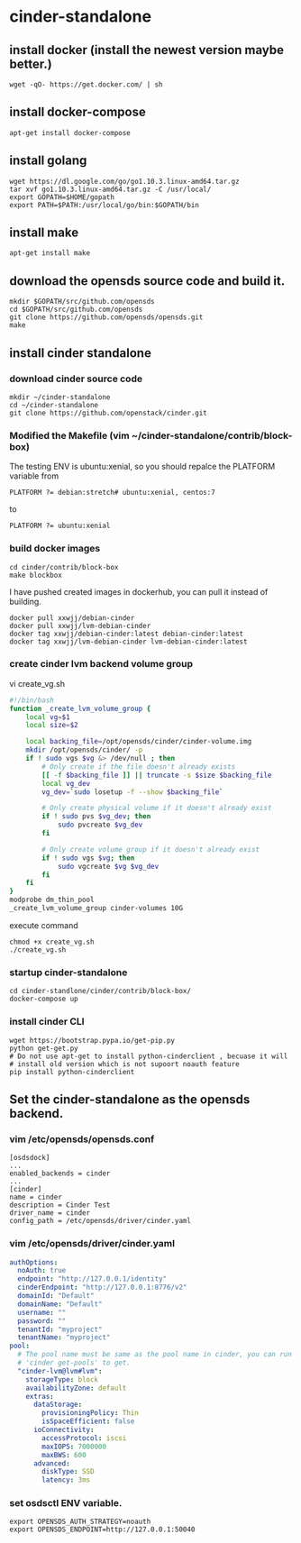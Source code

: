 # **cinder-standalone** #

## install docker (install the newest version maybe better.)
	wget -qO- https://get.docker.com/ | sh
	
## install docker-compose
	apt-get install docker-compose

## install golang
	wget https://dl.google.com/go/go1.10.3.linux-amd64.tar.gz
	tar xvf go1.10.3.linux-amd64.tar.gz -C /usr/local/
	export GOPATH=$HOME/gopath
	export PATH=$PATH:/usr/local/go/bin:$GOPATH/bin

## install make
	apt-get install make

## download the opensds source code and build it.
	mkdir $GOPATH/src/github.com/opensds
	cd $GOPATH/src/github.com/opensds
	git clone https://github.com/opensds/opensds.git
	make

## install cinder standalone
### download cinder source code

	mkdir ~/cinder-standalone
	cd ~/cinder-standalone
	git clone https://github.com/openstack/cinder.git
### Modified the Makefile (vim ~/cinder-standalone/contrib/block-box)
The testing ENV is ubuntu:xenial, so you should repalce the PLATFORM variable 
from
```	
PLATFORM ?= debian:stretch# ubuntu:xenial, centos:7
```
to
```
PLATFORM ?= ubuntu:xenial
```

### build docker images

	cd cinder/contrib/block-box
	make blockbox
	
I have pushed created images in dockerhub, you can pull it instead of building.

	docker pull xxwjj/debian-cinder
	docker pull xxwjj/lvm-debian-cinder
	docker tag xxwjj/debian-cinder:latest debian-cinder:latest
	docker tag xxwjj/lvm-debian-cinder lvm-debian-cinder:latest

### create cinder lvm backend volume group


vi  create_vg.sh 
```bash
#!/bin/bash
function _create_lvm_volume_group {
    local vg=$1
    local size=$2

    local backing_file=/opt/opensds/cinder/cinder-volume.img
	mkdir /opt/opensds/cinder/ -p
    if ! sudo vgs $vg &> /dev/null ; then
        # Only create if the file doesn't already exists
        [[ -f $backing_file ]] || truncate -s $size $backing_file
        local vg_dev
        vg_dev=`sudo losetup -f --show $backing_file`

        # Only create physical volume if it doesn't already exist
        if ! sudo pvs $vg_dev; then
            sudo pvcreate $vg_dev
        fi

        # Only create volume group if it doesn't already exist
        if ! sudo vgs $vg; then
            sudo vgcreate $vg $vg_dev
        fi
    fi
}
modprobe dm_thin_pool
_create_lvm_volume_group cinder-volumes 10G
```
execute command

	chmod +x create_vg.sh
	./create_vg.sh


### startup cinder-standalone
	cd cinder-standlone/cinder/contrib/block-box/
	docker-compose up 

### install cinder CLI
	wget https://bootstrap.pypa.io/get-pip.py
	python get-get.py
	# Do not use apt-get to install python-cinderclient , becuase it will 
	# install old version which is not supoort noauth feature
	pip install python-cinderclient


## Set the cinder-standalone as the opensds backend.
### vim /etc/opensds/opensds.conf
	[osdsdock]
	...
	enabled_backends = cinder
	...
	[cinder]
	name = cinder
	description = Cinder Test
	driver_name = cinder
	config_path = /etc/opensds/driver/cinder.yaml
### vim /etc/opensds/driver/cinder.yaml

```yaml
authOptions:
  noAuth: true
  endpoint: "http://127.0.0.1/identity"
  cinderEndpoint: "http://127.0.0.1:8776/v2"
  domainId: "Default"
  domainName: "Default"
  username: ""
  password: ""
  tenantId: "myproject"
  tenantName: "myproject"
pool:
  # The pool name must be same as the pool name in cinder, you can run command
  # 'cinder get-pools' to get.
  "cinder-lvm@lvm#lvm":
    storageType: block
    availabilityZone: default
    extras:
      dataStorage:
        provisioningPolicy: Thin
        isSpaceEfficient: false
      ioConnectivity:
        accessProtocol: iscsi
        maxIOPS: 7000000
        maxBWS: 600
      advanced:
        diskType: SSD
        latency: 3ms
```

### set osdsctl ENV variable.
    export OPENSDS_AUTH_STRATEGY=noauth
    export OPENSDS_ENDPOINT=http://127.0.0.1:50040



